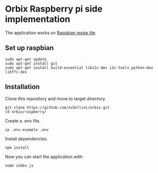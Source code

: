 # Orbix Raspberry pi side implementation

The application works on [Raspbian jessie lite](https://www.raspberrypi.org/downloads/raspbian/)

## Set up raspbian

```
sudo apt-get update
sudo apt-get install git
sudo apt-get install build-essential libi2c-dev i2c-tools python-dev libffi-dev
```

## Installation
Clone this repository and move to target directory.

```
git clone https://github.com/xshellinc/orbix.git
cd orbix/raspberry/
```

Create a .env file.

```
cp .env.example .env
```

Install dependencies.

```
npm install
```

Now you can start the application with:

```
node index.js
```
